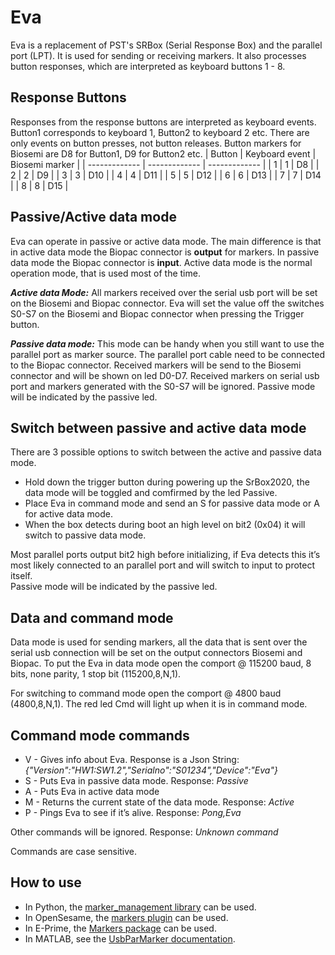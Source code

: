 # Eva
Eva is a replacement of PST's SRBox (Serial Response Box) and the parallel port (LPT). It is used for sending or receiving markers. It also processes button responses, which are interpreted as keyboard buttons 1 - 8.

## Response Buttons
Responses from the response buttons are interpreted as keyboard events.
Button1 corresponds to keyboard 1, Button2 to keyboard 2 etc.
There are only events on button presses, not button releases.
Button markers for Biosemi are D8 for Button1, D9 for Button2 etc.
| Button | Keyboard event	| Biosemi marker |
| ------------- | ------------- | ------------- | 
| 1 |	1	| D8 |
| 2	| 2	| D9 |
| 3	| 3	| D10 |
| 4	| 4	| D11 |
| 5	| 5	| D12 |
| 6	| 6	| D13 |
| 7	| 7	| D14 |
| 8	| 8	| D15 |

## Passive/Active data mode
Eva can operate in passive or active data mode.
The main difference is that in active data mode the Biopac connector is **output** for markers. In passive data mode the Biopac connector is **input**.
Active data mode is the normal operation mode, that is used most of the time.

***Active data Mode:***
All markers received over the serial usb port will be set on the Biosemi and Biopac connector.
Eva will set the value off the switches S0-S7 on the Biosemi and Biopac connector when pressing the Trigger button.

***Passive data mode:***
This mode can be handy when you still want to use the parallel port as marker source. The parallel port cable need to be connected to the Biopac connector. Received markers will be send to the Biosemi connector and will be shown on led D0-D7. 
Received markers on serial usb port and markers generated with the S0-S7 will be ignored.
Passive mode will be indicated by the passive led.

## Switch between passive and active data mode
There are 3 possible options to switch between the active and passive data mode.
- Hold down the trigger button during powering up the SrBox2020, the data mode will be toggled and comfirmed by the led Passive.
- Place Eva in command mode and send an S for passive data mode or A for active data mode.
- When the box detects during boot an high level on bit2 (0x04) it will switch to passive data mode. 

Most parallel ports output bit2 high before initializing, if Eva detects this it’s most likely connected to an parallel port and will switch to input to protect itself.  
Passive mode will be indicated by the passive led.

## Data and command mode
Data mode is used for sending markers, all the data that is sent over the serial usb connection will be set on the output connectors Biosemi and Biopac.
To put the Eva in data mode open the comport @ 115200 baud, 8 bits, none parity, 1 stop bit (115200,8,N,1).

For switching to command mode open the comport @ 4800 baud (4800,8,N,1).
The red led Cmd will light up when it is in command mode.
 
## Command mode commands
- V - Gives info about Eva. Response is a Json String: *{"Version":"HW1:SW1.2","Serialno":"S01234","Device":"Eva"}*
- S - Puts Eva in passive data mode. Response: *Passive*
- A - Puts Eva in active data mode
- M - Returns the current state of the data mode. Response: *Active*
- P - Pings Eva to see if it’s alive. Response: *Pong,Eva*

Other commands will be ignored. Response: *Unknown command* 

Commands are case sensitive.

## How to use
- In Python, the [marker_management library](https://github.com/solo-fsw/python-markers) can be used. 
- In OpenSesame, the [markers plugin](https://github.com/solo-fsw/opensesame_plugin_markers/tree/main) can be used. 
- In E-Prime, the [Markers package](https://github.com/solo-fsw/eprime_package_markers) can be used.
- In MATLAB, see the [UsbParMarker documentation](https://github.com/solo-fsw/UsbParMarker/tree/main#matlab).
